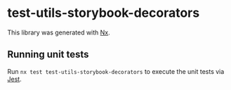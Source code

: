 # test-utils-storybook-decorators

This library was generated with [Nx](https://nx.dev).

## Running unit tests

Run `nx test test-utils-storybook-decorators` to execute the unit tests via [Jest](https://jestjs.io).

